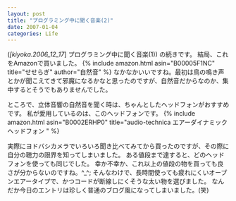 ```yaml
---
layout: post
title: "プログラミング中に聞く音楽(2)"
date: 2007-01-04
categories: Life
---
```

(*[kiyoka.2006_12_17*] プログラミング中に聞く音楽(1)) の続きです。
結局、これをAmazonで買いました。
 {% include amazon.html asin="B00005F1NC" title="せせらぎ" author="自然音" %}
なかなかいいですね。最初は鳥の鳴き声とかが聞こえてきて邪魔になるかなと思ったのですが、自然音だからなのか、集中するとそうでもありませんでした。

ところで、立体音響の自然音を聞く時は、ちゃんとしたヘッドフォンがおすすめです。
私が愛用しているのは、このヘッドフォンです。
 {% include amazon.html asin="B0002ERHP0" title="audio-technica エアーダイナミックヘッドフォン <ATH-AD700>" %}

実際にヨドバシカメラでいろいろ聞き比べてみてから買ったのですが、その際に自分の聴力の限界を知ってしまいました。
ある値段まで達すると、どのヘッドフォンを使っても同じでした。
幸か不幸か、これ以上の値段の物を買っても良さが分からないのですね。^_^;
そんなわけで、長時間使っても疲れにくいオープンエアータイプで、かつコードが断線しにくそうな太い物を選びました。
なんだか今日のエントリは珍しく普通のブログ風になってしまいました。(笑)
